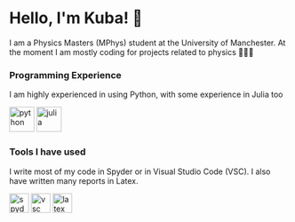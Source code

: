 # Hello, I'm Kuba! :wave:
I am a Physics Masters (MPhys) student at the University of Manchester. At the moment I am mostly coding for projects related to physics 🧑‍💻🔭

### Programming Experience
I am highly experienced in using Python, with some experience in Julia too
<p align="left">
<img src="https://cdn.jsdelivr.net/gh/devicons/devicon@latest/icons/python/python-original.svg" alt="python" width="45" height="45"/>
<img src="https://cdn.jsdelivr.net/gh/devicons/devicon@latest/icons/julia/julia-original.svg" alt="julia" width="45" height="45"/>
</p>

### Tools I have used
I write most of my code in Spyder or in Visual Studio Code (VSC). I also have written many reports in Latex.
<p align="left">
<img src="https://cdn.jsdelivr.net/gh/devicons/devicon@latest/icons/spyder/spyder-original.svg" alt="spyder" width="35" height="35"/>
<img src="https://cdn.jsdelivr.net/gh/devicons/devicon@latest/icons/vscode/vscode-original.svg" alt="vsc" width="35" height="35"/>
<img src="https://cdn.jsdelivr.net/gh/devicons/devicon@latest/icons/latex/latex-original.svg" alt="latex" width="35" height="35"/>
</p>

<!---
zillakuba/zillakuba is a ✨ special ✨ repository because its `README.md` (this file) appears on your GitHub profile.
You can click the Preview link to take a look at your changes.
--->


